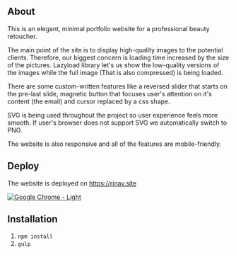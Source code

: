 ## About
This is an elegant, minimal portfolio website for a professional beauty retoucher.

The main point of the site is to display high-quality images to the potential clients. Therefore, our biggest concern is loading time increased by the size of the pictures.  Lazyload library let's us show the low-quality versions of the images while the full image (That is also compressed) is being loaded.

There are some custom-written features like a reversed slider that starts on the pre-last slide, magnetic button that focuses user's attention on it's content (the email) and cursor replaced by a css shape.

SVG is being used throughout the project so user experience feels more smooth. If user's browser does not support SVG we automatically switch to PNG.

The website is also responsive and all of the features are mobile-friendly.

## Deploy

The website is deployed on https://rinav.site

<a href="https://rinav.site/" target="_blank" rel="noopener noreferrer">

![Google Chrome - Light](https://user-images.githubusercontent.com/106176669/198884542-0bf5206a-116b-4786-9d7e-ca54a26a3d1d.png)

</a>

## Installation
 1. `npm install`
 2. `gulp`
